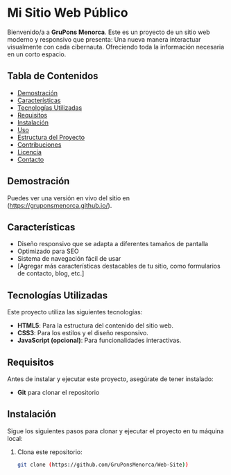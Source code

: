 # Mi Sitio Web Público

Bienvenido/a a **GruPons Menorca**. Este es un proyecto de un sitio web moderno y responsivo que presenta:
Una nueva manera interactuar visualmente con cada cibernauta. Ofreciendo toda la información necesaria en un corto espacio. 


## Tabla de Contenidos

- [Demostración](#demostración)
- [Características](#características)
- [Tecnologías Utilizadas](#tecnologías-utilizadas)
- [Requisitos](#requisitos)
- [Instalación](#instalación)
- [Uso](#uso)
- [Estructura del Proyecto](#estructura-del-proyecto)
- [Contribuciones](#contribuciones)
- [Licencia](#licencia)
- [Contacto](#contacto)

## Demostración

Puedes ver una versión en vivo del sitio en (https://gruponsmenorca.github.io/).

## Características

- Diseño responsivo que se adapta a diferentes tamaños de pantalla
- Optimizado para SEO
- Sistema de navegación fácil de usar
- [Agregar más características destacables de tu sitio, como formularios de contacto, blog, etc.]

## Tecnologías Utilizadas

Este proyecto utiliza las siguientes tecnologías:

- **HTML5**: Para la estructura del contenido del sitio web.
- **CSS3**: Para los estilos y el diseño responsivo.
- **JavaScript (opcional)**: Para funcionalidades interactivas.

## Requisitos

Antes de instalar y ejecutar este proyecto, asegúrate de tener instalado:

- **Git** para clonar el repositorio

## Instalación

Sigue los siguientes pasos para clonar y ejecutar el proyecto en tu máquina local:

1. Clona este repositorio:

   ```bash
   git clone (https://github.com/GruPonsMenorca/Web-Site))
